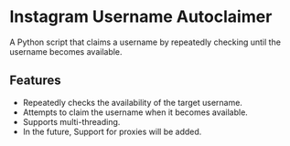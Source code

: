 # Instagram Username Autoclaimer

A Python script that claims a username by repeatedly checking until the username becomes available.

## Features
- Repeatedly checks the availability of the target username.
- Attempts to claim the username when it becomes available.
- Supports multi-threading.
- In the future, Support for proxies will be added.
